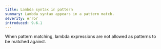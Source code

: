 ```yaml
---
title: Lambda syntax in pattern
summary: Lambda syntax appears in a pattern match.
severity: error
introduced: 9.6.1
---
```


When pattern matching, lambda expressions are not allowed as patterns to be matched against.
